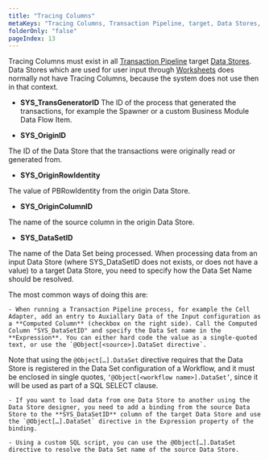 ```yaml
---
title: "Tracing Columns"
metaKeys: "Tracing Columns, Transaction Pipeline, target, Data Stores, Worksheets, Business, Module, Data, Flow, SYS_TransGeneratorID, SYS_OriginID, SYS_OriginRowIdentity, SYS_OriginColumnID, SYS_DataSetID, Cell Adapter, @Object[…].DataSet "
folderOnly: "false"
pageIndex: 13
---
```


Tracing Columns must exist in all [Transaction Pipeline](transactionpipeline.md) target [Data Stores](../datastores.md). Data Stores which are used for user input through [Worksheets](../worksheets.md) does normally not have Tracing Columns, because the system does not use then in that context.

* **SYS_TransGeneratorID**
 The ID of the process that generated the transactions, for example the Spawner or a custom Business Module Data Flow Item.

*	**SYS_OriginID**

 The ID of the Data Store that the transactions were originally read or generated from.

*	**SYS_OriginRowIdentity**

 The value of PBRowIdentity from the origin Data Store.

*	**SYS_OriginColumnID**

 The name of the source column in the origin Data Store.

*	**SYS_DataSetID**

 The name of the Data Set being processed.
 When processing data from an input Data Store (where SYS_DataSetID does not exists, or does not have a value) to a target Data Store, you need to specify how the Data Set Name should be resolved.

 The most common ways of doing this are:

 
    - When running a Transaction Pipeline process, for example the Cell Adapter, add an entry to Auxiallary Data of the Input configuration as a **Computed Column** (checkbox on the right side). Call the Computed Column "SYS_DataSetID" and specify the Data Set name in the **Expression**. You can either hard code the value as a single-quoted text, or use the `@Object[<source>].DataSet directive`.
 Note that using the `@Object[…].DataSet` directive requires that the Data Store is registered in the Data Set configuration of a Workflow, and it must be enclosed in single quotes, `‘@Object[<workflow name>].DataSet’`, since it will be used as part of a SQL SELECT clause.

    - If you want to load data from one Data Store to another using the Data Store designer, you need to add a binding from the source Data Store to the **SYS_DataSetID** column of the target Data Store and use the `@Object[…].DataSet` directive in the Expression property of the binding.

    - Using a custom SQL script, you can use the @Object[…].DataSet directive to resolve the Data Set name of the source Data Store.

